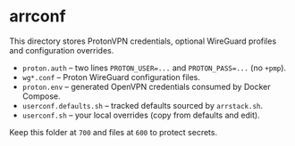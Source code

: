 # arrconf

This directory stores ProtonVPN credentials, optional WireGuard profiles and configuration overrides.

- `proton.auth` – two lines `PROTON_USER=...` and `PROTON_PASS=...` (no `+pmp`).
- `wg*.conf` – Proton WireGuard configuration files.
- `proton.env` – generated OpenVPN credentials consumed by Docker Compose.
- `userconf.defaults.sh` – tracked defaults sourced by `arrstack.sh`.
- `userconf.sh` – your local overrides (copy from defaults and edit).

Keep this folder at `700` and files at `600` to protect secrets.
